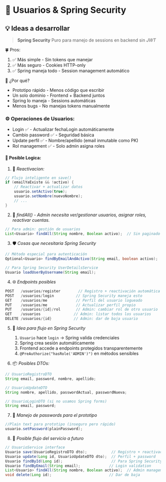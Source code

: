 # 🔐 Usuarios & Spring Security

## 💡  Ideas a desarrollar

>**Spring Security** Puro para manejo de sessions en backend sin *JWT*

🍀 Pros:
1. ✅ Más simple - Sin tokens que manejar
2. ✅ Más seguro - Cookies HTTP-only
3. ✅ Spring maneja todo - Session management automático

🔎 ¿Por qué?
* Prototipo rápido - Menos código que escribir
* Un solo dominio - Frontend + Backend juntos
* Spring lo maneja - Sessions automáticas
* Menos bugs - No manejas tokens manualmente

### ⚙️ Operaciones de Usuarios:
* Login ✅ - Actualizar fechaLogin automáticamente
* Cambio password ✅ - Seguridad básica
* Update perfil ✅ - Nombre/apellido (email inmutable como PK)
* Rol management ✅ - Solo admin asigna roles

#### 🧩 Posible Logica:
1. 🔁 *Reactivacion:*
```java
// Flujo inteligente en save()
if (emailYaExiste && !activo) {
    // Reactivar + actualizar datos
    usuario.setActivo(true);
    usuario.setNombre(nuevoNombre);
    // ...
}
```

2. 📃 *findAll() - Admin necesita ver/gestionar usuarios, asignar roles, reactivar cuentas.* 
```java
// Para admin: gestión de usuarios
List<Usuario> findAll(String nombre, Boolean activo);  // Sin paginado
```

3. 🛡️ *Cosas que necesitaria Spring Security*
```java
// Método especial para autenticación
Optional<Usuario> findByEmailAndActivo(String email, boolean activo);

// Para Spring Security UserDetailsService
Usuario loadUserByUsername(String email);
```

4. 🌐 *Endpoints posibles*
```java
POST   /usuarios/register        // Registro + reactivación automática
POST   /usuarios/login          // Spring Security maneja esto
GET    /usuarios/me             // Perfil del usuario logueado  
PUT    /usuarios/me             // Actualizar perfil propio
PUT    /usuarios/{id}/rol       // Admin: cambiar rol de otro usuario
GET    /usuarios               // Admin: listar todos los usuarios
DELETE /usuarios/{id}          // Admin: dar de baja usuario
```
5. 🌊 *Idea para flujo en Spring Security*
   1. `Usuario` hace `login` → Spring valida credenciales
   2. Spring crea sesión automáticamente  
   3. Frontend accede a endpoints protegidos transparentemente
   4. `@PreAuthorize("hasRole('ADMIN')")` en métodos sensibles


6. 📦 *Posibles DTOs:*
```java
// UsuarioRegistroDTO
String email, password, nombre, apellido;

// UsuarioUpdateDTO  
String nombre, apellido, passwordActual, passwordNueva;

// UsuarioLoginDTO (si no usamos Spring forms)
String email, password;
```

7. 🔑 *Manejo de passwords para el prototipo*
```java
//Plain text para prototipo (inseguro pero rápido)
usuario.setPassword(plainPassword);
```

8. 🔀 *Posible flujo del servicio a futuro*
```java
// UsuarioService interface
Usuario save(UsuarioRegistroDTO dto);           // Registro + reactivación
Usuario update(Long id, UsuarioUpdateDTO dto);  // Perfil + password
Usuario findById(Long id);                      // Para Spring Security
Usuario findByEmail(String email);             // Login validation
List<Usuario> findAll(String nombre, Boolean activo);  // Admin management
void delete(Long id);                          // Dar de baja
```